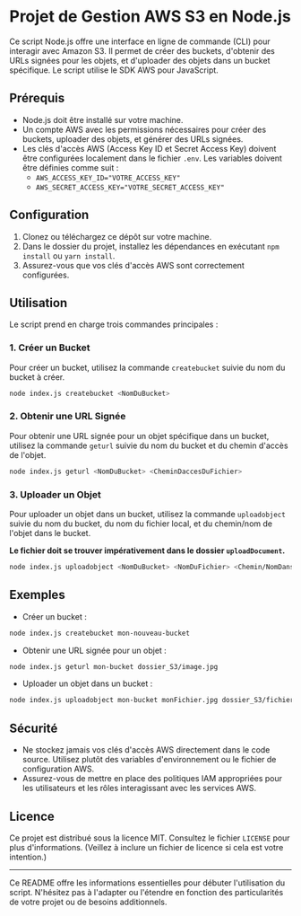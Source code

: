 # Projet de Gestion AWS S3 en Node.js

Ce script Node.js offre une interface en ligne de commande (CLI) pour interagir avec Amazon S3. Il permet de créer des buckets, d'obtenir des URLs signées pour les objets, et d'uploader des objets dans un bucket spécifique. Le script utilise le SDK AWS pour JavaScript.

## Prérequis

- Node.js doit être installé sur votre machine.
- Un compte AWS avec les permissions nécessaires pour créer des buckets, uploader des objets, et générer des URLs signées.
- Les clés d'accès AWS (Access Key ID et Secret Access Key) doivent être configurées localement dans le fichier `.env`. Les variables doivent être définies comme suit :
  - `AWS_ACCESS_KEY_ID="VOTRE_ACCESS_KEY"`
  - `AWS_SECRET_ACCESS_KEY="VOTRE_SECRET_ACCESS_KEY"`

## Configuration

1. Clonez ou téléchargez ce dépôt sur votre machine.
2. Dans le dossier du projet, installez les dépendances en exécutant `npm install` ou `yarn install`.
3. Assurez-vous que vos clés d'accès AWS sont correctement configurées.

## Utilisation

Le script prend en charge trois commandes principales :

### 1. Créer un Bucket

Pour créer un bucket, utilisez la commande `createbucket` suivie du nom du bucket à créer.

```bash
node index.js createbucket <NomDuBucket>
```

### 2. Obtenir une URL Signée

Pour obtenir une URL signée pour un objet spécifique dans un bucket, utilisez la commande `geturl` suivie du nom du bucket et du chemin d'accès de l'objet.

```bash
node index.js geturl <NomDuBucket> <CheminDaccesDuFichier>
```

### 3. Uploader un Objet

Pour uploader un objet dans un bucket, utilisez la commande `uploadobject` suivie du nom du bucket, du nom du fichier local, et du chemin/nom de l'objet dans le bucket.

**Le fichier doit se trouver impérativement dans le dossier `uploadDocument`.**

```bash
node index.js uploadobject <NomDuBucket> <NomDuFichier> <Chemin/NomDansS3>
```

## Exemples

- Créer un bucket :

```bash
node index.js createbucket mon-nouveau-bucket
```

- Obtenir une URL signée pour un objet :

```bash
node index.js geturl mon-bucket dossier_S3/image.jpg
```

- Uploader un objet dans un bucket :

```bash
node index.js uploadobject mon-bucket monFichier.jpg dossier_S3/fichier.jpg
```

## Sécurité

- Ne stockez jamais vos clés d'accès AWS directement dans le code source. Utilisez plutôt des variables d'environnement ou le fichier de configuration AWS.
- Assurez-vous de mettre en place des politiques IAM appropriées pour les utilisateurs et les rôles interagissant avec les services AWS.

## Licence

Ce projet est distribué sous la licence MIT. Consultez le fichier `LICENSE` pour plus d'informations. (Veillez à inclure un fichier de licence si cela est votre intention.)

---

Ce README offre les informations essentielles pour débuter l'utilisation du script. N'hésitez pas à l'adapter ou l'étendre en fonction des particularités de votre projet ou de besoins additionnels.

